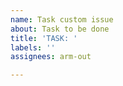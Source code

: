 ```yaml
---
name: Task custom issue
about: Task to be done
title: 'TASK: '
labels: ''
assignees: arm-out

---
```



